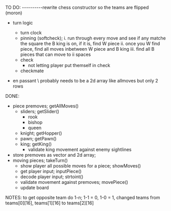TO DO:
----------rewrite chess constructor so the teams are flipped (moron)
- turn logic
	- turn clock
	- pinning (softcheck);
		i. run through every move and see if any matche the square the B king is on, if it is, find W piece
		ii. once you W find piece, find all moves inbetween W piece and B king
		iii. find all B pieces that can move to ii spaces
	- check
		+ not letting player put themself in check
	- checkmate

	
- en passant
	\\ probably needs to be a 2d array like allmoves but only 2 rows

DONE:
- piece premoves; getAllMoves()
	+ sliders; getSlider()
		* rook
		* bishop
		* queen
	+ knight; getHopper()
	+ pawn; getPawn()
	+ king; getKing()
		* validate king movement against enemy sightlines
- store premoves as vector and 2d array;
- moving pieces; takeTurn()
	+ show player all possible moves for a piece; showMoves()
	+ get player input; inputPiece()
	+ decode player input; strtoint()
	+ validate movement against premoves; movePiece()
	+ update board


NOTES:
to get opposite team do 1-n; 1-1 = 0, 1-0 = 1,
changed teams from teams[0][16], teams[1][16] to teams[2][16]
